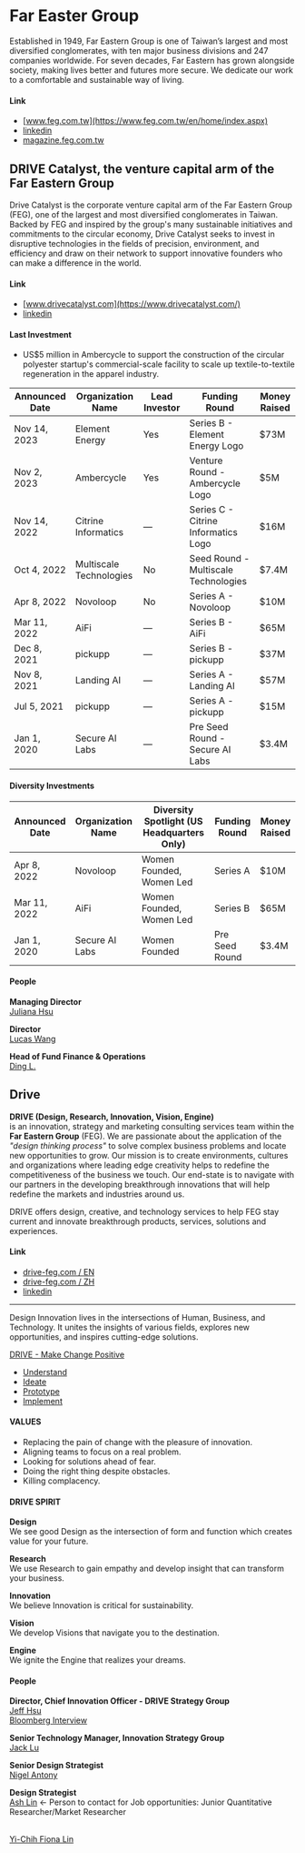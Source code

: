 # Far Easter Group

Established in 1949, Far Eastern Group is one of Taiwan’s largest and most diversified conglomerates, with ten major business divisions and 247 companies worldwide. For seven decades, Far Eastern has grown alongside society, making lives better and futures more secure. We dedicate our work to a comfortable and sustainable way of living.

#### Link

- [www.feg.com.tw](https://www.feg.com.tw/en/home/index.aspx)
- [linkedin](https://tw.linkedin.com/company/far-eastern-group)
- [magazine.feg.com.tw](https://magazine.feg.com.tw/magazine/tw/index.aspx)

## DRIVE Catalyst, the venture capital arm of the Far Eastern Group

Drive Catalyst is the corporate venture capital arm of the Far Eastern Group (FEG), one of the largest and most diversified conglomerates in Taiwan. Backed by FEG and inspired by the group's many sustainable initiatives and commitments to the circular economy, Drive Catalyst seeks to invest in disruptive technologies in the fields of precision, environment, and efficiency and draw on their network to support innovative founders who can make a difference in the world.

#### Link

- [www.drivecatalyst.com](https://www.drivecatalyst.com/)
- [linkedin](https://www.linkedin.com/company/drivecatalyst/)

#### Last Investment

- US$5 million in Ambercycle to support the construction of the circular polyester startup's commercial-scale facility to scale up textile-to-textile regeneration in the apparel industry.

| Announced Date | Organization Name       | Lead Investor | Funding Round      | Money Raised |
|-|-|-|-|-|
| Nov 14, 2023| Element Energy | Yes | Series B - Element Energy Logo | $73M|
| Nov 2, 2023| Ambercycle | Yes | Venture Round - Ambercycle Logo| $5M|
| Nov 14, 2022| Citrine Informatics | — | Series C - Citrine Informatics Logo| $16M|  
| Oct 4, 2022| Multiscale Technologies | No | Seed Round - Multiscale Technologies| $7.4M|
| Apr 8, 2022| Novoloop | No | Series A - Novoloop| $10M|
| Mar 11, 2022| AiFi | — | Series B - AiFi| $65M|
| Dec 8, 2021| pickupp | — | Series B - pickupp| $37M|
| Nov 8, 2021| Landing AI | — | Series A - Landing AI| $57M|
| Jul 5, 2021| pickupp | — | Series A - pickupp| $15M| 
| Jan 1, 2020| Secure AI Labs | — | Pre Seed Round - Secure AI Labs| $3.4M|

#### Diversity Investments

| Announced Date | Organization Name | Diversity Spotlight (US Headquarters Only) | Funding Round | Money Raised |
|-|-|-|-|-|
| Apr 8, 2022| Novoloop| Women Founded, Women Led| Series A| $10M|
| Mar 11, 2022| AiFi| Women Founded, Women Led| Series B| $65M|  
| Jan 1, 2020| Secure AI Labs| Women Founded| Pre Seed Round| $3.4M|

#### People

**Managing Director**
<br>[Juliana Hsu](https://www.linkedin.com/in/pidner/)

**Director**
<br>[Lucas Wang](https://www.linkedin.com/in/lucas-wang-bd/)

**Head of Fund Finance & Operations**
<br>[Ding L.](https://www.linkedin.com/in/dingweilaw/)

## Drive 

**DRIVE (Design, Research, Innovation, Vision, Engine)**
<br>is an innovation, strategy and marketing consulting services team within the **Far Eastern Group** (FEG). We are passionate about the application of the _"design thinking process"_ to solve complex business problems and locate new opportunities to grow. Our mission is to create environments, cultures and organizations where leading edge creativity helps to redefine the competitiveness of the business we touch. Our end-state is to navigate with our partners in the developing breakthrough innovations that will help redefine the markets and industries around us.

DRIVE offers design, creative, and technology services to help FEG stay current and innovate breakthrough products, services, solutions and experiences.

#### Link

- [drive-feg.com / EN ](https://www.drive-feg.com/en/)
- [drive-feg.com / ZH ](https://www.drive-feg.com/zh/)
- [linkedin](https://www.linkedin.com/company/fegdrive/)

---
Design Innovation lives in the intersections of Human, Business, and Technology. It unites the insights of various fields, explores new opportunities, and inspires cutting-edge solutions.

[DRIVE - Make Change Positive](https://www.youtube.com/watch?v=yjfDnWMYh-g)

* [Understand](https://www.youtube.com/watch?v=EOZHcaz3Mbg)
* [Ideate](https://www.youtube.com/watch?v=2jA9WMPSpFo)
* [Prototype](https://www.youtube.com/watch?v=l__uz1B2Pl8)
* [Implement](https://www.youtube.com/watch?v=9Sl-QPFVZ00)

#### VALUES

* Replacing the pain of change with the pleasure of innovation.
* Aligning teams to focus on a real problem.
* Looking for solutions ahead of fear.
* Doing the right thing despite obstacles.
* Killing complacency.

#### DRIVE SPIRIT

**Design**
<br>We see good Design as the intersection of form and function which creates value for your future.

**Research**
<br>We use Research to gain empathy and develop insight that can transform your business.

**Innovation**
<br>We believe Innovation is critical for sustainability.

**Vision**
<br>We develop Visions that navigate you to the destination.

**Engine**
<br>We ignite the Engine that realizes your dreams.

#### People

**Director, Chief Innovation Officer - DRIVE Strategy Group**
<br>[Jeff Hsu](https://www.linkedin.com/in/jeff-h-23752115/)
<br>[Bloomberg Interview](https://www.youtube.com/watch?v=hulOxUOl7n4)

**Senior Technology Manager, Innovation Strategy Group**
<br>[Jack Lu](https://www.linkedin.com/in/jack-lu-153360a/)

**Senior Design Strategist**
<br>[Nigel Antony](https://www.linkedin.com/in/nigelantony/)

**Design Strategist**
<br>[Ash Lin](https://www.linkedin.com/in/ash-lin-2878b584/) <- Person to contact for Job opportunities: Junior Quantitative Researcher/Market Researcher

<br>[Yi-Chih Fiona Lin](https://www.linkedin.com/in/yi-chih-fiona-lin-20814a17/)


